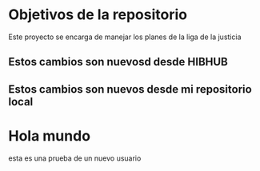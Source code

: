 # Objetivos de la repositorio

Este proyecto se encarga de manejar los planes de la liga de la justicia


## Estos cambios son nuevosd desde HIBHUB

## Estos cambios son nuevos desde mi repositorio local

# Hola mundo
esta es una prueba de un nuevo usuario
